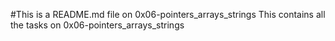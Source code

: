 #This is a README.md file on 0x06-pointers_arrays_strings
This contains all the tasks on 0x06-pointers_arrays_strings
